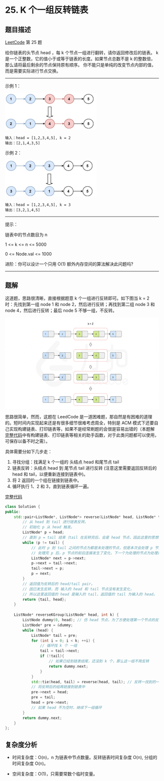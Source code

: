 # 25. K 个一组反转链表

## 题目描述

[LeetCode](https://leetcode.cn/problems/reverse-nodes-in-k-group/) 第 25 题

给你链表的头节点 head ，每 k 个节点一组进行翻转，请你返回修改后的链表。
k 是一个正整数，它的值小于或等于链表的长度。如果节点总数不是 k 的整数倍，那么请将最后剩余的节点保持原有顺序。
你不能只是单纯的改变节点内部的值，而是需要实际进行节点交换。

---

示例 1：

<img src="./01.png#pic_center" alt="示例1" width="300" height="120"/>

```
输入：head = [1,2,3,4,5], k = 2
输出：[2,1,4,3,5]
```

示例 2：

<img src="./02.png#pic_center" alt="示例2" width="300" height="120"/>

```
输入：head = [1,2,3,4,5], k = 3
输出：[3,2,1,4,5]
```

---

提示：

链表中的节点数目为 n

1 <= k <= n <= 5000

0 <= Node.val <= 1000

进阶：你可以设计一个只用 O(1) 额外内存空间的算法解决此问题吗?

---

## 题解

这道题，思路很清晰，直接根据题意 k 个一组进行反转即可。如下图当 k = 2 时：先找到第一组 node 1 和 node 2，然后进行反转；再找到第二组 node 3 和 node 4，然后进行反转；最后 node 5 不够一组，不反转。

<img src="./03.png" align='middle' alt="题解" width="650" height="300"/>

思路很简单，然而，这题在 LeedCode 是一道困难题，那自然是有困难的道理的。短时间内实现起来还是有很多细节很难考虑周全，特别是 ACM 模式下还要自己实现构建链表、打印链表等，如果不是经常刷题的会很是容易出错的（本题解 [完整代码](./reverse_nodes_in_k-group.cpp)中有构建链表、打印链表等相关的助手函数，对于此类问题都可以使用，可保存以备不时之需）。

具体需要分如下几步走：
1. 寻找分组：找满足 k 个一组的 头结点 head 和尾节点 tail
2. 链表反转：头结点 head 到 尾节点 tail 进行反转 (注意这里需要返回反转后的 head 和 tail，以便重新连接到链表中)。
3. 将 2 返回的一个组在链接到链表中。
4. 循环执行 1、2 和 3，直到链表循环一遍。

[完整代码](./reverse_nodes_in_k-group.cpp)

``` c++
class Solution {
public:
    std::pair<ListNode*, ListNode*> reverse(ListNode* head, ListNode* tail) {
        // 从 head 到 tail 进行链表反转。
        // 初始化 p 从 head 触发。
        ListNode* p = head;
        // 直到 p = tail 结束（tail 在反转完后，会是 head 节点，因此这里的思想是将 tail 前的节点正序挨个插入到 tail 后，实现了反转）。
        while (p != tail) {
            // 此时 p 到 tail 之间的节点为都是未处理的节点，但是本次会处理 p 节点。
            // 处理完 p 后，p 节点的前后连接发生了变化，下一个为处理的节点为处理前的 p 节点，已经无法找到，因此需要提前准备一个 next 节点记录下来。
            ListNode* next = p->next;
            p->next = tail->next;
            tail->next = p;
            p = next;
        }
        // 返回值为反转后的 head/tail pair。
        // 因已发生反转，而 输入的 head 和 tail 节点没有发生变化，
        // 所以这里返回值的 head 是输入的 tail，返回值的 tail 为输入的 head。
        return {tail, head};
    }

    ListNode* reverseKGroup(ListNode* head, int k) {
        ListNode dummy(0, head); // 仿 head 节点，为了方便处理第一个节点的反转。这里直接栈内存而不是 new 出来，是后边不想 delete 防止内存泄露。
        ListNode* pre = &dummy;
        while (head) {
            ListNode* tail = pre;
            for (int i = 0; i < k; ++i) {
                // 循环找 k 个 一组
                tail = tail->next;
                if (!tail){
                    // 如果已经到链表结尾，还没到 k 个，那么这一组不用反转
                    return dummy.next;
                }
            }
            std::tie(head, tail) = reverse(head, tail); // 反转一找到的一组
            // 将反转后的组再链接到链表中
            pre->next = head;
            pre = tail;
            head = pre->next;
            // 如果 head 不为空时，继续下一组循环
        }
        return dummy.next;
    }
};
```

## 复杂度分析

* 时间复杂度：O(n)，n 为链表中节点数量。反转链表时间复杂度 O(n), 分组的时间复杂度 O(n)。

* 空间复杂度：O(1)，只需要常数个临时变量。